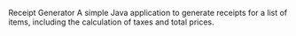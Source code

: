 Receipt Generator
A simple Java application to generate receipts for a list of items, including the calculation of taxes and total prices.
